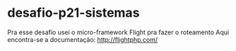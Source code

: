 # desafio-p21-sistemas

Pra esse desafio usei o micro-framework Flight pra fazer o roteamento
Aqui encontra-se a documentação: http://flightphp.com/
